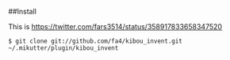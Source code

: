 ##Install

This is https://twitter.com/fars3514/status/358917833658347520

```
$ git clone git://github.com/fa4/kibou_invent.git ~/.mikutter/plugin/kibou_invent

